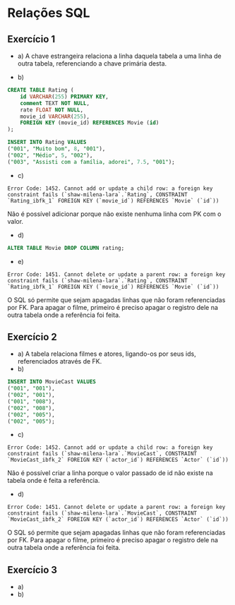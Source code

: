 # Relações SQL

## Exercício 1
- a) A chave estrangeira relaciona a linha daquela tabela a uma linha de outra tabela, referenciando a chave primária desta.

- b)
```sql
CREATE TABLE Rating (
    id VARCHAR(255) PRIMARY KEY,
    comment TEXT NOT NULL,
    rate FLOAT NOT NULL,
    movie_id VARCHAR(255),
    FOREIGN KEY (movie_id) REFERENCES Movie (id)
);

INSERT INTO Rating VALUES
("001", "Muito bom", 8, "001"),
("002", "Médio", 5, "002"),
("003", "Assisti com a família, adorei", 7.5, "001");
```

- c)
```
Error Code: 1452. Cannot add or update a child row: a foreign key constraint fails (`shaw-milena-lara`.`Rating`, CONSTRAINT `Rating_ibfk_1` FOREIGN KEY (`movie_id`) REFERENCES `Movie` (`id`))
```
Não é possível adicionar porque não existe nenhuma linha com PK com o valor.

- d)

```sql
ALTER TABLE Movie DROP COLUMN rating;
```

- e)
```
Error Code: 1451. Cannot delete or update a parent row: a foreign key constraint fails (`shaw-milena-lara`.`Rating`, CONSTRAINT `Rating_ibfk_1` FOREIGN KEY (`movie_id`) REFERENCES `Movie` (`id`))
```
O SQL só permite que sejam apagadas linhas que não foram referenciadas por FK. Para apagar o filme, primeiro é preciso apagar o registro dele na outra tabela onde a referência foi feita.

## Exercício 2
- a) A tabela relaciona filmes e atores, ligando-os por seus ids, referenciados através de FK.
- b)
```sql
INSERT INTO MovieCast VALUES
("001", "001"),
("002", "001"),
("001", "008"),
("002", "008"),
("002", "005"),
("002", "005");
```

- c)
```
Error Code: 1452. Cannot add or update a child row: a foreign key constraint fails (`shaw-milena-lara`.`MovieCast`, CONSTRAINT `MovieCast_ibfk_2` FOREIGN KEY (`actor_id`) REFERENCES `Actor` (`id`))
```
Não é possível criar a linha porque o valor passado de id não existe na tabela onde é feita a referência.

- d)
```
Error Code: 1451. Cannot delete or update a parent row: a foreign key constraint fails (`shaw-milena-lara`.`MovieCast`, CONSTRAINT `MovieCast_ibfk_2` FOREIGN KEY (`actor_id`) REFERENCES `Actor` (`id`))
```
O SQL só permite que sejam apagadas linhas que não foram referenciadas por FK. Para apagar o filme, primeiro é preciso apagar o registro dele na outra tabela onde a referência foi feita.

## Exercício 3
- a)
- b)

```sql
```
